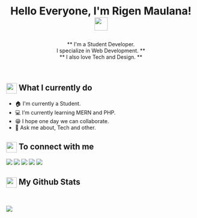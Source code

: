 # <p align="center">Hello Everyone, I'm Rigen Maulana! <img src="https://media.giphy.com/media/hvRJCLFzcasrR4ia7z/giphy.gif" width="35px"></h1>

<p align="center">** I'm a Student Developer.<br/>I specialize in Web Development. **<br>** I also love Tech and Design. **<br></p><br/>

<summary><h2><img src="https://emojis.slackmojis.com/emojis/images/1453406830/264/success-kid.png?1453406830" align="center"
                width="28" /> What I currently do</h2></summary>

- 🏠 I'm currently a Student.
- 💻 I’m currently learning MERN and PHP.
- 😁 I hope one day we can collaborate.
- 💬 Ask me about, Tech and other.

<summary><h2><img src="https://emojis.slackmojis.com/emojis/images/1579216111/7550/pikachu_wave.gif?1579216111" align="center"
                width="28" /> To connect with me</h2></summary>

<p align = "center">
 
[<img src ="https://img.shields.io/badge/portfolio-%23.svg?&style=for-the-badge&logo=&logoColor=white%22">](https://rygenzx.github.io/)
[<img src="https://img.shields.io/badge/twitter-%231DA1F2.svg?&style=for-the-badge&logo=twitter&logoColor=white" />](https://twitter.com/rahulmahesh62) 
[<img src="https://img.shields.io/badge/linkedin-%230077B5.svg?&style=for-the-badge&logo=linkedin&logoColor=white" />](https://www.linkedin.com/in/rygenzx/)
[<img src = "https://img.shields.io/badge/instagram-%23E4405F.svg?&style=for-the-badge&logo=instagram&logoColor=white">](https://www.instagram.com/rygen_zx/)
[<img src="https://img.shields.io/badge/telegram-%231877F2.svg?&style=for-the-badge&logo=telegram&logoColor=white" />](https://t.me/rygen_zx) 
[<ig src="https://img.shields.io/badge/gmail-%23D14836.svg?&style=for-the-badge&logo=gmail&logoColor=white" />](mailto:rygen.dev@gmail.com/)

</p>

<summary><h2><img src="https://emojis.slackmojis.com/emojis/images/1471045852/841/hero.gif?1471045852" align="center"
                width="28" /> My Github Stats</h2> </summary>

<br>

<p>
  <img src = "https://github-readme-stats.vercel.app/api?username=rygenzx&show_icons=true&count_private=true&theme=vue&hide=issues&line_height=32">
</p>
